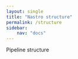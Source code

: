 ```yaml
---
layout: single
title: "Nastro structure"
permalink: /structure
sidebar:
    nav: "docs"
---
```


Pipeline structure